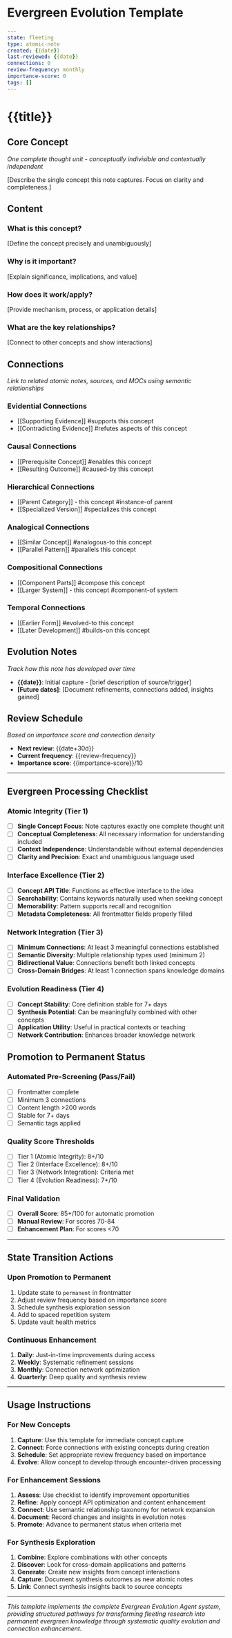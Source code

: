 # Evergreen Evolution Template

```yaml
---
state: fleeting
type: atomic-note
created: {{date}}
last-reviewed: {{date}}
connections: 0
review-frequency: monthly
importance-score: 0
tags: []
---
```

# {{title}}

## Core Concept

*One complete thought unit - conceptually indivisible and contextually independent*

[Describe the single concept this note captures. Focus on clarity and completeness.]

## Content

### What is this concept?
[Define the concept precisely and unambiguously]

### Why is it important?
[Explain significance, implications, and value]

### How does it work/apply?
[Provide mechanism, process, or application details]

### What are the key relationships?
[Connect to other concepts and show interactions]

## Connections

*Link to related atomic notes, sources, and MOCs using semantic relationships*

### Evidential Connections
- [[Supporting Evidence]] #supports this concept
- [[Contradicting Evidence]] #refutes aspects of this concept

### Causal Connections  
- [[Prerequisite Concept]] #enables this concept
- [[Resulting Outcome]] #caused-by this concept

### Hierarchical Connections
- [[Parent Category]] - this concept #instance-of parent
- [[Specialized Version]] #specializes this concept

### Analogical Connections
- [[Similar Concept]] #analogous-to this concept
- [[Parallel Pattern]] #parallels this concept

### Compositional Connections
- [[Component Parts]] #compose this concept
- [[Larger System]] - this concept #component-of system

### Temporal Connections
- [[Earlier Form]] #evolved-to this concept
- [[Later Development]] #builds-on this concept

## Evolution Notes

*Track how this note has developed over time*

- **{{date}}**: Initial capture - [brief description of source/trigger]
- **[Future dates]**: [Document refinements, connections added, insights gained]

## Review Schedule

*Based on importance score and connection density*

- **Next review**: {{date+30d}}
- **Current frequency**: {{review-frequency}}
- **Importance score**: {{importance-score}}/10

---

## Evergreen Processing Checklist

### Atomic Integrity (Tier 1)
- [ ] **Single Concept Focus**: Note captures exactly one complete thought unit
- [ ] **Conceptual Completeness**: All necessary information for understanding included
- [ ] **Context Independence**: Understandable without external dependencies
- [ ] **Clarity and Precision**: Exact and unambiguous language used

### Interface Excellence (Tier 2)
- [ ] **Concept API Title**: Functions as effective interface to the idea
- [ ] **Searchability**: Contains keywords naturally used when seeking concept
- [ ] **Memorability**: Pattern supports recall and recognition
- [ ] **Metadata Completeness**: All frontmatter fields properly filled

### Network Integration (Tier 3)
- [ ] **Minimum Connections**: At least 3 meaningful connections established
- [ ] **Semantic Diversity**: Multiple relationship types used (minimum 2)
- [ ] **Bidirectional Value**: Connections benefit both linked concepts
- [ ] **Cross-Domain Bridges**: At least 1 connection spans knowledge domains

### Evolution Readiness (Tier 4)
- [ ] **Concept Stability**: Core definition stable for 7+ days
- [ ] **Synthesis Potential**: Can be meaningfully combined with other concepts
- [ ] **Application Utility**: Useful in practical contexts or teaching
- [ ] **Network Contribution**: Enhances broader knowledge network

## Promotion to Permanent Status

### Automated Pre-Screening (Pass/Fail)
- [ ] Frontmatter complete
- [ ] Minimum 3 connections
- [ ] Content length >200 words
- [ ] Stable for 7+ days
- [ ] Semantic tags applied

### Quality Score Thresholds
- [ ] Tier 1 (Atomic Integrity): 8+/10
- [ ] Tier 2 (Interface Excellence): 8+/10  
- [ ] Tier 3 (Network Integration): Criteria met
- [ ] Tier 4 (Evolution Readiness): 7+/10

### Final Validation
- [ ] **Overall Score**: 85+/100 for automatic promotion
- [ ] **Manual Review**: For scores 70-84
- [ ] **Enhancement Plan**: For scores <70

---

## State Transition Actions

### Upon Promotion to Permanent
1. Update state to `permanent` in frontmatter
2. Adjust review frequency based on importance score
3. Schedule synthesis exploration session
4. Add to spaced repetition system
5. Update vault health metrics

### Continuous Enhancement
1. **Daily**: Just-in-time improvements during access
2. **Weekly**: Systematic refinement sessions  
3. **Monthly**: Connection network optimization
4. **Quarterly**: Deep quality and synthesis review

---

## Usage Instructions

### For New Concepts
1. **Capture**: Use this template for immediate concept capture
2. **Connect**: Force connections with existing concepts during creation
3. **Schedule**: Set appropriate review frequency based on importance
4. **Evolve**: Allow concept to develop through encounter-driven processing

### For Enhancement Sessions
1. **Assess**: Use checklist to identify improvement opportunities
2. **Refine**: Apply concept API optimization and content enhancement
3. **Connect**: Use semantic relationship taxonomy for network expansion
4. **Document**: Record changes and insights in evolution notes
5. **Promote**: Advance to permanent status when criteria met

### For Synthesis Exploration
1. **Combine**: Explore combinations with other concepts
2. **Discover**: Look for cross-domain applications and patterns
3. **Generate**: Create new insights from concept interactions
4. **Capture**: Document synthesis outcomes as new atomic notes
5. **Link**: Connect synthesis insights back to source concepts

---

*This template implements the complete Evergreen Evolution Agent system, providing structured pathways for transforming fleeting research into permanent evergreen knowledge through systematic quality evolution and connection enhancement.*